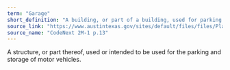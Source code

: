 ```yaml
---
term: "Garage"
short_definition: "A building, or part of a building, used for parking and storing cars and trucks."
source_link: "https://www.austintexas.gov/sites/default/files/files/Planning/CodeNEXT/ALDC_PRD_23_LandDevelopmentCode_Combined_2017_0130_web.pdf"
source_name: "CodeNext 2M-1 p.13"
---
```

A structure, or part thereof, used or intended to be used for the parking and storage of motor vehicles.
